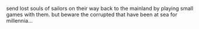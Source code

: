 send lost souls of sailors on their way back to the mainland by playing small games with them. but beware the corrupted that have been at sea for millennia...
